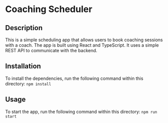 
# Coaching Scheduler

## Description

This is a simple scheduling app that allows users to book coaching sessions with a coach. The app is built using React and TypeScript. It uses a simple REST API to communicate with the backend.

## Installation

To install the dependencies, run the following command within this directory:
```npm install ```

## Usage
To start the app, run the following command within this directory:
```npm run start```
